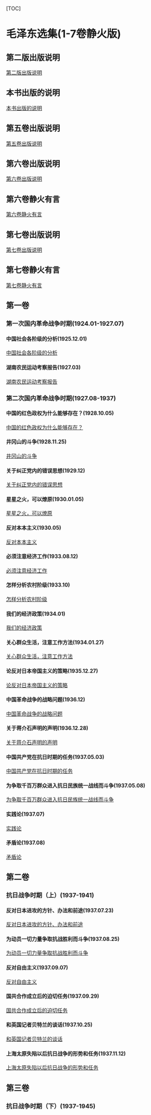 [TOC]

# 毛泽东选集(1-7卷静火版)

## 第二版出版说明

[第二版出版说明](毛泽东选集(1-7卷静火版)/第二版出版说明.md)

## 本书出版的说明

[本书出版的说明](毛泽东选集(1-7卷静火版)/本书出版的说明.md)

## 第五卷出版说明

[第五卷出版说明](毛泽东选集(1-7卷静火版)/第五卷出版说明.md)

## 第六卷出版说明

[第六卷出版说明](毛泽东选集(1-7卷静火版)/第六卷出版说明.md)

## 第六卷静火有言

[第六卷静火有言](毛泽东选集(1-7卷静火版)/第六卷静火有言.md)

## 第七卷出版说明

[第七卷出版说明](毛泽东选集(1-7卷静火版)/第七卷出版说明.md)

## 第七卷静火有言

[第七卷静火有言](毛泽东选集(1-7卷静火版)/第七卷静火有言.md)

## 第一卷

### 第一次国内革命战争时期(1924.01-1927.07)

#### 中国社会各阶级的分析(1925.12.01)

[中国社会各阶级的分析](毛泽东选集(1-7卷静火版)/第一卷/第一次国内革命战争时期/中国社会各阶级的分析.md)

#### 湖南农民运动考察报告(1927.03)

[湖南农民运动考察报告](毛泽东选集(1-7卷静火版)/第一卷/第一次国内革命战争时期/湖南农民运动考察报告.md)

### 第二次国内革命战争时期(1927.08-1937)

#### 中国的红色政权为什么能够存在？(1928.10.05)

[中国的红色政权为什么能够存在？](毛泽东选集(1-7卷静火版)/第一卷/第二次国内革命战争时期/中国的红色政权为什么能够存在？.md)

#### 井冈山的斗争(1928.11.25)

[井冈山的斗争](毛泽东选集(1-7卷静火版)/第一卷/第二次国内革命战争时期/井冈山的斗争.md)

#### 关于纠正党内的错误思想(1929.12)

[关于纠正党内的错误思想](毛泽东选集(1-7卷静火版)/第一卷/第二次国内革命战争时期/关于纠正党内的错误思想.md)

#### 星星之火，可以燎原(1930.01.05)

[星星之火，可以燎原](毛泽东选集(1-7卷静火版)/第一卷/第二次国内革命战争时期/星星之火，可以燎原.md)

#### 反对本本主义(1930.05)

[反对本本主义](毛泽东选集(1-7卷静火版)/第一卷/第二次国内革命战争时期/反对本本主义.md)

#### 必须注意经济工作(1933.08.12)

[必须注意经济工作](毛泽东选集(1-7卷静火版)/第一卷/第二次国内革命战争时期/必须注意经济工作.md)

#### 怎样分析农村阶级(1933.10)

[怎样分析农村阶级](毛泽东选集(1-7卷静火版)/第一卷/第二次国内革命战争时期/怎样分析农村阶级.md)

#### 我们的经济政策(1934.01)

[我们的经济政策](毛泽东选集(1-7卷静火版)/第一卷/第二次国内革命战争时期/我们的经济政策.md)

#### 关心群众生活，注意工作方法(1934.01.27)

[关心群众生活，注意工作方法](毛泽东选集(1-7卷静火版)/第一卷/第二次国内革命战争时期/关心群众生活，注意工作方法.md)

#### 论反对日本帝国主义的策略(1935.12.27)

[论反对日本帝国主义的策略](毛泽东选集(1-7卷静火版)/第一卷/第二次国内革命战争时期/论反对日本帝国主义的策略.md)

#### 中国革命战争的战略问题(1936.12)

[中国革命战争的战略问题](毛泽东选集(1-7卷静火版)/第一卷/第二次国内革命战争时期/中国革命战争的战略问题.md)

#### 关于蒋介石声明的声明(1936.12.28)

[关于蒋介石声明的声明](毛泽东选集(1-7卷静火版)/第一卷/第二次国内革命战争时期/关于蒋介石声明的声明.md)

#### 中国共产党在抗日时期的任务(1937.05.03)

[中国共产党在抗日时期的任务](毛泽东选集(1-7卷静火版)/第一卷/第二次国内革命战争时期/中国共产党在抗日时期的任务.md)

#### 为争取千百万群众进入抗日民族统一战线而斗争(1937.05.08)

[为争取千百万群众进入抗日民族统一战线而斗争](毛泽东选集(1-7卷静火版)/第一卷/第二次国内革命战争时期/为争取千百万群众进入抗日民族统一战线而斗争.md)

#### 实践论(1937.07)

[实践论](毛泽东选集(1-7卷静火版)/第一卷/第二次国内革命战争时期/实践论.md)

#### 矛盾论(1937.08)

[矛盾论](毛泽东选集(1-7卷静火版)/第一卷/第二次国内革命战争时期/矛盾论.md)

## 第二卷

### 抗日战争时期（上）(1937-1941)

#### 反对日本进攻的方针、办法和前途(1937.07.23)

[反对日本进攻的方针、办法和前途](毛泽东选集(1-7卷静火版)/第二卷/抗日战争时期（上）/反对日本进攻的方针、办法和前途.md)

#### 为动员一切力量争取抗战胜利而斗争(1937.08.25)

[为动员一切力量争取抗战胜利而斗争](毛泽东选集(1-7卷静火版)/第二卷/抗日战争时期（上）/为动员一切力量争取抗战胜利而斗争.md)

#### 反对自由主义(1937.09.07)

[反对自由主义](毛泽东选集(1-7卷静火版)/第二卷/抗日战争时期（上）/反对自由主义.md)

#### 国共合作成立后的迫切任务(1937.09.29)

[国共合作成立后的迫切任务](毛泽东选集(1-7卷静火版)/第二卷/抗日战争时期（上）/国共合作成立后的迫切任务.md)

#### 和英国记者贝特兰的谈话(1937.10.25)

[和英国记者贝特兰的谈话](毛泽东选集(1-7卷静火版)/第二卷/抗日战争时期（上）/和英国记者贝特兰的谈话.md)

#### 上海太原失陷以后抗日战争的形势和任务(1937.11.12)

[上海太原失陷以后抗日战争的形势和任务](毛泽东选集(1-7卷静火版)/第二卷/抗日战争时期（上）/上海太原失陷以后抗日战争的形势和任务.md)

## 第三卷

### 抗日战争时期（下）(1937-1945)

